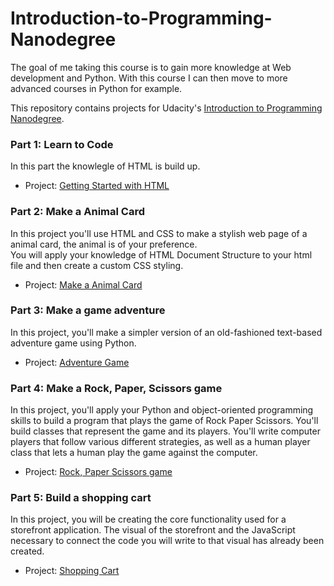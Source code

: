 # Introduction-to-Programming-Nanodegree

The goal of me taking this course is to gain more knowledge at Web development and Python. With this course I can then move to more advanced courses in Python for example.

This repository contains projects for Udacity's [Introduction to Programming Nanodegree](https://www.udacity.com/course/intro-to-programming-nanodegree--nd000).

### Part 1: Learn to Code
In this part the knowlegle of HTML is build up.

- Project: [Getting Started with HTML](https://rawcdn.githack.com/Photon-einstein/Udacity_Introduction_to_Programming/b5f451ed782c50d8f9a5ceb0a746c7f6bad7ea55/1-HTML/notes.html)

### Part 2: Make a Animal Card
In this project you'll use HTML and CSS to make a stylish web page of a animal card, the animal is of your preference.   
You will apply your knowledge of HTML Document Structure to your html file and then create a custom CSS styling.

- Project: [Make a Animal Card](https://rawcdn.githack.com/Photon-einstein/Udacity_Introduction_to_Programming/62034c95562a2d4d20bd8ccaab284f61845e93c5/2-Animal_card_project/card.html)

### Part 3: Make a game adventure

In this project, you'll make a simpler version of an old-fashioned text-based adventure game using Python.

- Project: [Adventure Game](https://github.com/Photon-einstein/Udacity_Introduction_to_Programming/tree/main/3-Adventure_Game_Python_I)

### Part 4: Make a Rock, Paper, Scissors game

In this project, you'll apply your Python and object-oriented programming skills to build a program that plays the game of Rock Paper Scissors. You'll build classes that represent the game and its players. You'll write computer players that follow various different strategies, as well as a human player class that lets a human play the game against the computer.

- Project: [Rock, Paper Scissors game](https://github.com/Photon-einstein/Udacity_Introduction_to_Programming/tree/main/4-Rock_Paper_Scissors_Python_II)

### Part 5: Build a shopping cart

In this project, you will be creating the core functionality used for a storefront application. The visual of the storefront and the JavaScript necessary to connect the code you will write to that visual has already been created.

- Project: [Shopping Cart](https://github.com/Photon-einstein/Udacity_Introduction_to_Programming/tree/main/5-Building_shopping_cart_Javascript)

